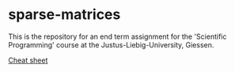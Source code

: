 # sparse-matrices
This is the repository for an end term assignment for the 'Scientific Programming' course at the Justus-Liebig-University, Giessen.

[Cheat sheet](https://www.markdownguide.org/cheat-sheet/#basic-syntax)